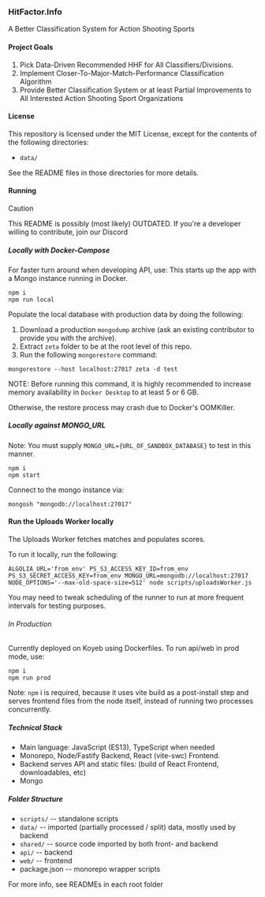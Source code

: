 ### HitFactor.Info

A Better Classification System for Action Shooting Sports

#### Project Goals

1. Pick Data-Driven Recommended HHF for All Classifiers/Divisions.
2. Implement Closer-To-Major-Match-Performance Classification Algorithm
3. Provide Better Classification System or at least Partial Improvements to All Interested Action Shooting Sport Organizations

#### License

This repository is licensed under the MIT License, except for the contents
of the following directories:

- `data/`

See the README files in those directories for more details.

#### Running

> [!CAUTION]
> This README is possibly (most likely) OUTDATED.
> If you're a developer willing to contribute, join our Discord

##### Locally with Docker-Compose

For faster turn around when developing API, use:
This starts up the app with a Mongo instance running in Docker.

```
npm i
npm run local
```

Populate the local database with production data by doing the following:

1. Download a production `mongodump` archive (ask an existing contributor to provide you with the archive).
2. Extract `zeta` folder to be at the root level of this repo.
3. Run the following `mongorestore` command:

```
mongorestore --host localhost:27017 zeta -d test
```

NOTE: Before running this command, it is highly recommended to increase memory availability in `Docker Desktop` to at least 5 or 6 GB.

Otherwise, the restore process may crash due to Docker's OOMKiller.

##### Locally against MONGO_URL

Note: You must supply `MONGO_URL={URL_OF_SANDBOX_DATABASE}` to test in this manner.

```
npm i
npm start
```

Connect to the mongo instance via:

```
mongosh "mongodb://localhost:27017"
```

#### Run the Uploads Worker locally

The Uploads Worker fetches matches and populates scores.

To run it locally, run the following:

```
ALGOLIA_URL='from_env' PS_S3_ACCESS_KEY_ID=from_env PS_S3_SECRET_ACCESS_KEY=from_env MONGO_URL=mongodb://localhost:27017 NODE_OPTIONS='--max-old-space-size=512' node scripts/uploadsWorker.js
```

You may need to tweak scheduling of the runner to run at more frequent intervals for testing purposes.

###### In Production

Currently deployed on Koyeb using Dockerfiles. To run api/web in prod mode, use:

```
npm i
npm run prod
```

Note: `npm` i is required, because it uses vite build as a post-install step and serves frontend files from the node itself, instead of running two processes concurrently.

##### Technical Stack

- Main language: JavaScript (ES13), TypeScript when needed
- Monorepo, Node/Fastify Backend, React (vite-swc) Frontend.
- Backend serves API and static files: (build of React Frontend, downloadables, etc)
- Mongo

##### Folder Structure

- `scripts/` -- standalone scripts
- `data/` -- imported (partially processed / split) data, mostly used by backend
- `shared/` -- source code imported by both front- and backend
- `api/` -- backend
- `web/` -- frontend
- package.json -- monorepo wrapper scripts

For more info, see READMEs in each root folder
